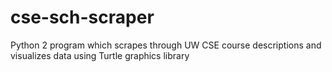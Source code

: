 # cse-sch-scraper
Python 2 program which scrapes through UW CSE course descriptions and visualizes data using Turtle graphics library
